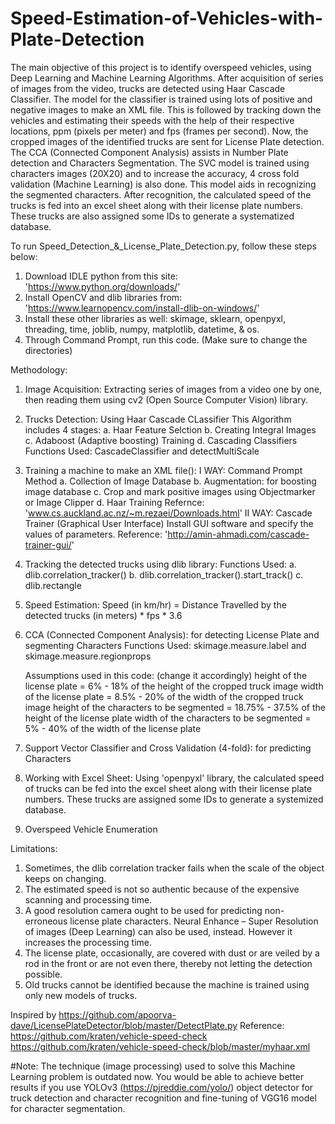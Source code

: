 # Speed-Estimation-of-Vehicles-with-Plate-Detection
The main objective of this project is to identify overspeed vehicles, using Deep Learning and Machine Learning Algorithms. After acquisition of series of images from the video, trucks are detected using Haar Cascade Classifier. The model for the classifier is trained using lots of positive and negative images to make an XML file. This is followed by tracking down the vehicles and estimating their speeds with the help of their respective locations, ppm (pixels per meter) and fps (frames per second). Now, the cropped images of the identified trucks are sent for License Plate detection. The CCA (Connected Component Analysis) assists in Number Plate detection and Characters Segmentation. The SVC model is trained using characters images (20X20) and to increase the accuracy, 4 cross fold validation (Machine Learning) is also done. This model aids in recognizing the segmented characters. After recognition, the calculated speed of the trucks is fed into an excel sheet along with their license plate numbers. These trucks are also assigned some IDs to generate a systematized database.

To run Speed_Detection_&_License_Plate_Detection.py, follow these steps below:
  1. Download IDLE python from this site: 'https://www.python.org/downloads/'
  2. Install OpenCV and dlib libraries from: 'https://www.learnopencv.com/install-dlib-on-windows/'
  3. Install these other libraries as well: skimage, sklearn, openpyxl, threading, time, joblib, numpy, matplotlib, datetime, & os.
  4. Through Command Prompt, run this code. (Make sure to change the directories)
 
Methodology: 
  1. Image Acquisition: Extracting series of images from a video one by one, then reading them using cv2 (Open Source Computer Vision)        library.
  
  2. Trucks Detection: Using Haar Cascade CLassifier
     This Algorithm includes 4 stages:
      a. Haar Feature Selction
      b. Creating Integral Images
      c. Adaboost (Adaptive boosting) Training
      d. Cascading Classifiers
      Functions Used: CascadeClassifier and detectMultiScale
      
  3. Training a machine to make an XML file():
     I WAY: Command Prompt Method
      a. Collection of Image Database
      b. Augmentation: for boosting image database
      c. Crop and mark positive images using Objectmarker or Image Clipper
      d. Haar Training
      Refernce: 'www.cs.auckland.ac.nz/~m.rezaei/Downloads.html'
     II WAY: Cascade Trainer (Graphical User Interface)
      Install GUI software and specify the values of parameters.
      Reference: 'http://amin-ahmadi.com/cascade-trainer-gui/'
      
  4. Tracking the detected trucks using dlib library:
     Functions Used:
      a. dlib.correlation_tracker()
      b. dlib.correlation_tracker().start_track()
      c. dlib.rectangle
      
  5. Speed Estimation: 
     Speed (in km/hr) = Distance Travelled by the detected trucks (in meters) * fps * 3.6 
     
  6. CCA (Connected Component Analysis): for detecting License Plate and segmenting Characters
     Functions Used: skimage.measure.label and skimage.measure.regionprops 
     
     Assumptions used in this code: (change it accordingly)
     height of the license plate = 6% - 18% of the height of the cropped truck image 
     width of the license plate = 8.5% - 20% of the width of the cropped truck image 
     height of the characters to be segmented = 18.75% - 37.5% of the height of the license plate 
     width of the characters to be segmented = 5% - 40% of the width of the license plate
     
  7. Support Vector Classifier and Cross Validation (4-fold): for predicting Characters
  
  8. Working with Excel Sheet: Using 'openpyxl' library, the calculated speed of trucks can be fed into the excel sheet along with their      license plate numbers. These trucks are assigned some IDs to generate a systemized database. 
  
  9. Overspeed Vehicle Enumeration
  
Limitations:
  1. Sometimes, the dlib correlation tracker fails when the scale of the object keeps on changing.
  2. The estimated speed is not so authentic because of the expensive scanning and processing time.
  3. A good resolution camera ought to be used for predicting non-erroneous license plate characters. Neural Enhance – Super Resolution      of images (Deep Learning) can also be used, instead. However it increases the processing time.
  4. The license plate, occasionally, are covered with dust or are veiled by a rod in the front or are not even there, thereby not            letting the detection possible.
  5. Old trucks cannot be identified because the machine is trained using only new models of trucks.
  
 Inspired by https://github.com/apoorva-dave/LicensePlateDetector/blob/master/DetectPlate.py
 Reference: https://github.com/kraten/vehicle-speed-check
            https://github.com/kraten/vehicle-speed-check/blob/master/myhaar.xml
 
 
 
#Note: The technique (image processing) used to solve this Machine Learning problem is outdated now. You would be able to achieve better results if you use YOLOv3 (https://pjreddie.com/yolo/) object detector for truck detection and character recognition and fine-tuning of VGG16 model for character segmentation.

